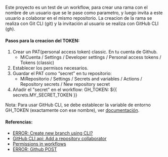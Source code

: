 Este proyecto es un test de un workflow, para crear una rama con el nombre de un usuario que se le pase como parametro, y luego invita a este usuario a colaborar en el mismo repositorio. La creacion de la rama se realiza con Git CLI (git) y la invitación al usuario se realiza con GitHub CLI (gh).

#### Pasos para la creacion del TOKEN:

1. Crear un PAT(personal access token) classic. En tu cuenta de Github.
   - MiCuenta / Settings / Developer settings / Personal access tokens / Tokens (classic)
2. Establecer los permisos necesarios.
3. Guardar el PAT como “secret” en tu repositorio:
   - MiRepositorio / Settings / Secrets and variables / Actions / Repository secrets / New repository secret
4. Añadir el "secret" en el workflow: GH_TOKEN: ${{ secrets.MY_SECRET_TOKEN }}

Nota: Para usar GitHub CLI, se debe establecer la variable de entorno GH_TOKEN (exactamente con ese nombre), ver [documentación](https://docs.github.com/es/actions/writing-workflows/choosing-what-your-workflow-does/using-github-cli-in-workflows).

#### Referencias:

- [ERROR: Create new branch using CLI?](https://github.com/cli/cli/discussions/2863)
- [GitHub CLI api: Add a repository collaborator](https://docs.github.com/en/rest/collaborators/collaborators?apiVersion=2022-11-28#add-a-repository-collaborator)
- [Permissions in workflows](https://docs.github.com/en/actions/writing-workflows/workflow-syntax-for-github-actions#permissions)
- [ERROR: Github POST](https://stackoverflow.com/questions/70435286/resource-not-accessible-by-integration-on-github-post-repos-owner-repo-ac)
